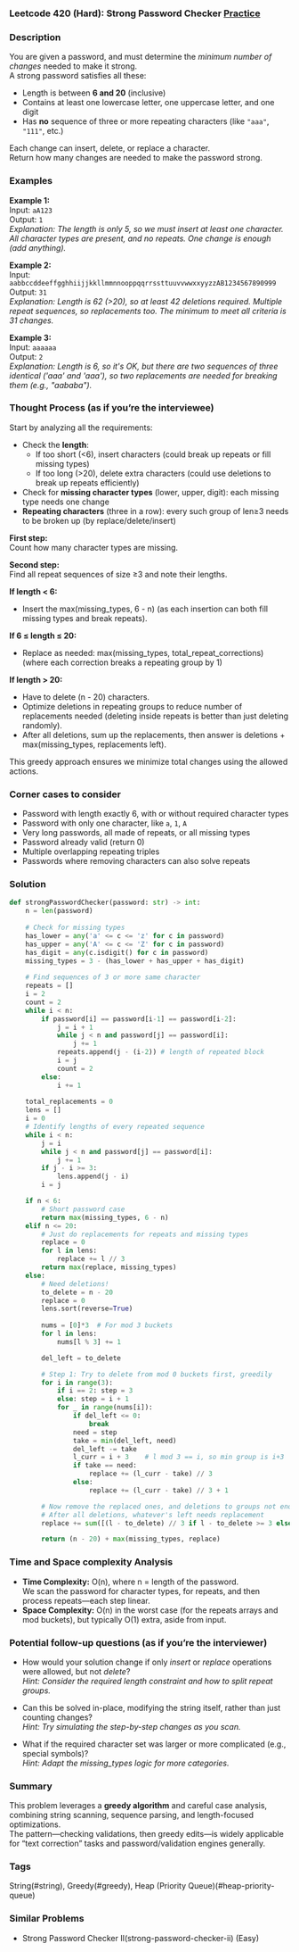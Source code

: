### Leetcode 420 (Hard): Strong Password Checker [Practice](https://leetcode.com/problems/strong-password-checker)

### Description  
You are given a password, and must determine the *minimum number of changes* needed to make it strong.  
A strong password satisfies all these:
- Length is between **6 and 20** (inclusive)
- Contains at least one lowercase letter, one uppercase letter, and one digit
- Has **no** sequence of three or more repeating characters (like `"aaa"`, `"111"`, etc.)

Each change can insert, delete, or replace a character.  
Return how many changes are needed to make the password strong.

### Examples  

**Example 1:**  
Input: `aA123`  
Output: `1`  
*Explanation: The length is only 5, so we must insert at least one character. All character types are present, and no repeats. One change is enough (add anything).*

**Example 2:**  
Input: `aabbccddeeffgghhiijjkkllmmnnooppqqrrssttuuvvwwxxyyzzAB1234567890999`  
Output: `31`  
*Explanation: Length is 62 (>20), so at least 42 deletions required. Multiple repeat sequences, so replacements too. The minimum to meet all criteria is 31 changes.*

**Example 3:**  
Input: `aaaaaa`  
Output: `2`  
*Explanation: Length is 6, so it's OK, but there are two sequences of three identical ('aaa' and 'aaa'), so two replacements are needed for breaking them (e.g., "aababa").*


### Thought Process (as if you’re the interviewee)  
Start by analyzing all the requirements:

- Check the **length**:
    - If too short (<6), insert characters (could break up repeats or fill missing types)
    - If too long (>20), delete extra characters (could use deletions to break up repeats efficiently)
- Check for **missing character types** (lower, upper, digit): each missing type needs one change
- **Repeating characters** (three in a row): every such group of len≥3 needs to be broken up (by replace/delete/insert)

**First step:**  
Count how many character types are missing.

**Second step:**  
Find all repeat sequences of size ≥3 and note their lengths.

**If length < 6:**  
- Insert the max(missing_types, 6 - n) (as each insertion can both fill missing types and break repeats).

**If 6 ≤ length ≤ 20:**  
- Replace as needed: max(missing_types, total_repeat_corrections) (where each correction breaks a repeating group by 1)

**If length > 20:**  
- Have to delete (n - 20) characters.  
- Optimize deletions in repeating groups to reduce number of replacements needed (deleting inside repeats is better than just deleting randomly).
- After all deletions, sum up the replacements, then answer is deletions + max(missing_types, replacements left).

This greedy approach ensures we minimize total changes using the allowed actions.

### Corner cases to consider  
- Password with length exactly 6, with or without required character types
- Password with only one character, like `a`, `1`, `A`
- Very long passwords, all made of repeats, or all missing types
- Password already valid (return 0)
- Multiple overlapping repeating triples
- Passwords where removing characters can also solve repeats

### Solution

```python
def strongPasswordChecker(password: str) -> int:
    n = len(password)
    
    # Check for missing types
    has_lower = any('a' <= c <= 'z' for c in password)
    has_upper = any('A' <= c <= 'Z' for c in password)
    has_digit = any(c.isdigit() for c in password)
    missing_types = 3 - (has_lower + has_upper + has_digit)
    
    # Find sequences of 3 or more same character
    repeats = []
    i = 2
    count = 2
    while i < n:
        if password[i] == password[i-1] == password[i-2]:
            j = i + 1
            while j < n and password[j] == password[i]:
                j += 1
            repeats.append(j - (i-2)) # length of repeated block
            i = j
            count = 2
        else:
            i += 1
    
    total_replacements = 0
    lens = []
    i = 0
    # Identify lengths of every repeated sequence
    while i < n:
        j = i
        while j < n and password[j] == password[i]:
            j += 1
        if j - i >= 3:
            lens.append(j - i)
        i = j

    if n < 6:
        # Short password case
        return max(missing_types, 6 - n)
    elif n <= 20:
        # Just do replacements for repeats and missing types
        replace = 0
        for l in lens:
            replace += l // 3
        return max(replace, missing_types)
    else:
        # Need deletions!
        to_delete = n - 20
        replace = 0
        lens.sort(reverse=True)
        
        nums = [0]*3  # For mod 3 buckets
        for l in lens:
            nums[l % 3] += 1

        del_left = to_delete

        # Step 1: Try to delete from mod 0 buckets first, greedily
        for i in range(3):
            if i == 2: step = 3
            else: step = i + 1
            for _ in range(nums[i]):
                if del_left <= 0:
                    break
                need = step
                take = min(del_left, need)
                del_left -= take
                l_curr = i + 3    # l mod 3 == i, so min group is i+3
                if take == need:
                    replace += (l_curr - take) // 3
                else:
                    replace += (l_curr - take) // 3 + 1

        # Now remove the replaced ones, and deletions to groups not enough to remove whole repeat
        # After all deletions, whatever's left needs replacement
        replace += sum([(l - to_delete) // 3 if l - to_delete >= 3 else 0 for l in lens])

        return (n - 20) + max(missing_types, replace)

```

### Time and Space complexity Analysis  

- **Time Complexity:** O(n), where n = length of the password.  
  We scan the password for character types, for repeats, and then process repeats—each step linear.
- **Space Complexity:** O(n) in the worst case (for the repeats arrays and mod buckets), but typically O(1) extra, aside from input.

### Potential follow-up questions (as if you’re the interviewer)  

- How would your solution change if only *insert* or *replace* operations were allowed, but not *delete*?  
  *Hint: Consider the required length constraint and how to split repeat groups.*

- Can this be solved in-place, modifying the string itself, rather than just counting changes?  
  *Hint: Try simulating the step-by-step changes as you scan.*

- What if the required character set was larger or more complicated (e.g., special symbols)?  
  *Hint: Adapt the missing_types logic for more categories.*

### Summary
This problem leverages a **greedy algorithm** and careful case analysis, combining string scanning, sequence parsing, and length-focused optimizations.  
The pattern—checking validations, then greedy edits—is widely applicable for “text correction” tasks and password/validation engines generally.

### Tags
String(#string), Greedy(#greedy), Heap (Priority Queue)(#heap-priority-queue)

### Similar Problems
- Strong Password Checker II(strong-password-checker-ii) (Easy)